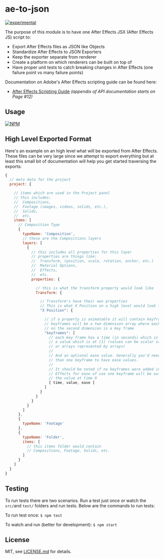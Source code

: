 # ae-to-json

[![experimental](http://badges.github.io/stability-badges/dist/experimental.svg)](http://github.com/badges/stability-badges)

The purpose of this module is to have one After Effects JSX (After Effects JS) script to:
- Export After Effects files as JSON like Objects
- Standardize After Effects to JSON Exporters
- Keep the exporter separate from renderer
- Create a platform on which renderers can be built on top of
- Have proper unit tests to catch breaking changes in After Effects (one failure point vs many failure points)

Documentation on Adobe's After Effects scripting guide can be found here:
- [After Effects Scripting Guide](http://download.macromedia.com/pub/developer/aftereffects/scripting/After-Effects-CS6-Scripting-Guide.pdf) _(appendix of API documentation starts on Page #12)_

## Usage

[![NPM](https://nodei.co/npm/ae-to-json.png)](https://www.npmjs.com/package/ae-to-json)

## High Level Exported Format

Here's an example on an high level what will be exported from After Effects. These files can be very large since we attempt to export everything but at least this small bit of documentation will help you get started traversing the exports:
```javascript
{ 
  // meta data for the project
  project: {

    // items which are used in the Project panel
    // this includes: 
    //  Compositions, 
    //  Footage (images, videos, solids, etc.),
    //  Solids,
    //  etc.
    items: [
      // Composition Type
      {
        typeName: 'Composition',
        // these are the Compositions layers
        layers: [
          {
            // this includes all properties for this layer
            // properties are things like:
            //  Transform, (position, scale, rotation, anchor, etc.)
            //  Material Options,
            //  Effects,
            //  etc.
            properties: {

              // this is what the transform property would look like
              Transform: {

                // Transform's have their own properties
                // This is what X Position on a high level would look like
                "X Position": {

                  // if a property is animatable it will contain keyframes
                  // keyframes will be a two dimension array where each element
                  // on the second dimension is a key frame
                  "keyframes": [
                    // each key frame has a time (in seconds) which is at [0]
                    // a value which is at [1] (values can be scalar values 
                    // or arrays represented by arrays)
                    // 
                    // And an optional ease value. Generally you'd need more
                    // than one keyframe to have ease values.
                    // 
                    // It should be noted if no keyframes were added in After 
                    // Effects for ease of use one keyframe will be output with
                    // the value at time 0
                    [ time, value, ease ]
                  ]
                }
              }
            }
          }
        ]
      },
      {
        typeName: 'Footage'
      },
      {
        typeName: 'Folder',
        items: [
          // this items folder would contain
          // Compositions, Footage, Solids, etc.
        ]
      }
    ]
  }
}
```

## Testing

To run tests there are two scenarios. Run a test just once or watch the `src/`and `test/` folders and run tests. Below are the commands to run tests:

To run test once:
`$ npm test`

To watch and run (better for development):
`$ npm start`

## License

MIT, see [LICENSE.md](http://github.com/jam3/ae-to-json/blob/master/LICENSE.md) for details.
